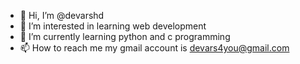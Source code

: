 - 👋 Hi, I’m @devarshd
- 👀 I’m interested in learning web development
- 🌱 I’m currently learning python and c programming
- 📫 How to reach me my gmail account is devars4you@gmail.com

<!---
devarshd/devarshd is a ✨ special ✨ repository because its `README.md` (this file) appears on your GitHub profile.
You can click the Preview link to take a look at your changes.
--->
